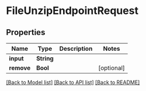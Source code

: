 # FileUnzipEndpointRequest

## Properties

Name | Type | Description | Notes
------------ | ------------- | ------------- | -------------
**input** | **String** |  | 
**remove** | **Bool** |  | [optional] 

[[Back to Model list]](../README.md#documentation-for-models) [[Back to API list]](../README.md#documentation-for-api-endpoints) [[Back to README]](../README.md)


